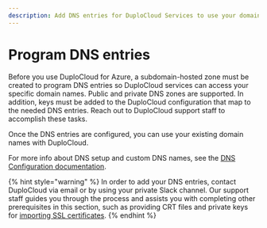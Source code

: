 ```yaml
---
description: Add DNS entries for DuploCloud Services to use your domain names
---
```


# Program DNS entries

Before you use DuploCloud for Azure, a subdomain-hosted zone must be created to program DNS entries so DuploCloud services can access your specific domain names. Public and private DNS zones are supported. In addition, keys must be added to the DuploCloud configuration that map to the needed DNS entries. Reach out to DuploCloud support staff to accomplish these tasks.&#x20;

Once the DNS entries are configured, you can use your existing domain names with DuploCloud.

For more info about DNS setup and custom DNS names, see the [DNS Configuration documentation](../../duplocloud-prerequisites/resolving-dns-failures.md).&#x20;

{% hint style="warning" %}
In order to add your DNS entries, contact DuploCloud via email or by using your private Slack channel. Our support staff guides you through the process and assists you with completing other prerequisites in this section, such as providing CRT files and private keys for [importing SSL certificates](import-ssl-certificates.md).
{% endhint %}
